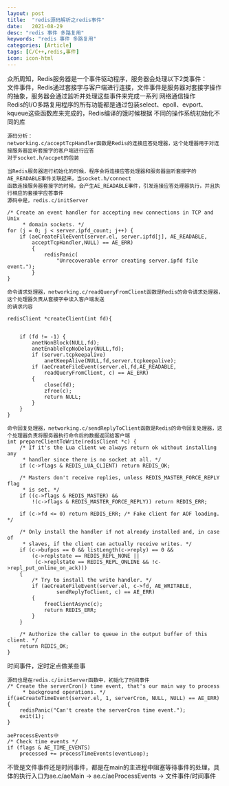 ```yaml
---
layout: post
title:  "redis源码解析之redis事件"
date:   2021-08-29
desc: "redis 事件 多路复用"
keywords: "redis 事件 多路复用"
categories: [Article]
tags: [C/C++,redis,事件]
icon: icon-html
---
```


众所周知，Redis服务器是一个事件驱动程序，服务器会处理以下2类事件：<br/>
文件事件，Redis通过套接字与客户端进行连接，文件事件是服务器对套接字操作的抽象，服务器会通过监听并处理这些事件来完成一系列
网络通信操作<br/>
Redis的I/O多路复用程序的所有功能都是通过包装select、epoll、evport、kqueue这些函数库来完成的，Redis编译的饿时候根据
不同的操作系统初始化不同的库<br/>

    源码分析：
    networking.c/acceptTcpHandler函数是Redis的连接应答处理器，这个处理器用于对连接服务器监听套接字的客户端进行应答
    对于socket.h/accpet的包装
    
    当Redis服务器进行初始化的时候，程序会将连接应答处理器和服务器监听套接字的AE_READABLE事件关联起来，当socket.h/connect
    函数连接服务器套接字的时候，会产生AE_READABLE事件，引发连接应答处理器执行，并且执行相应的套接字应答事件
    源码中是，redis.c/initServer
    
    /* Create an event handler for accepting new connections in TCP and Unix
         * domain sockets. */
    for (j = 0; j < server.ipfd_count; j++) {
        if (aeCreateFileEvent(server.el, server.ipfd[j], AE_READABLE,
            acceptTcpHandler,NULL) == AE_ERR)
            {
                redisPanic(
                    "Unrecoverable error creating server.ipfd file event.");
            }
    }
    
    命令请求处理器，networking.c/readQueryFromClient函数是Redis的命令请求处理器，这个处理器负责从套接字中读入客户端发送
    的请求内容
    
    redisClient *createClient(int fd){
    
        
        if (fd != -1) {
            anetNonBlock(NULL,fd);
            anetEnableTcpNoDelay(NULL,fd);
            if (server.tcpkeepalive)
                anetKeepAlive(NULL,fd,server.tcpkeepalive);
            if (aeCreateFileEvent(server.el,fd,AE_READABLE,
                readQueryFromClient, c) == AE_ERR)
            {
                close(fd);
                zfree(c);
                return NULL;
            }
        }
    }
    
    命令回复处理器，networking.c/sendReplyToClient函数是Redis的命令回复处理器，这个处理器负责将服务器执行命令后的数据返回给客户端
    int prepareClientToWrite(redisClient *c) {
        /* If it's the Lua client we always return ok without installing any
         * handler since there is no socket at all. */
        if (c->flags & REDIS_LUA_CLIENT) return REDIS_OK;
    
        /* Masters don't receive replies, unless REDIS_MASTER_FORCE_REPLY flag
         * is set. */
        if ((c->flags & REDIS_MASTER) &&
            !(c->flags & REDIS_MASTER_FORCE_REPLY)) return REDIS_ERR;
    
        if (c->fd <= 0) return REDIS_ERR; /* Fake client for AOF loading. */
    
        /* Only install the handler if not already installed and, in case of
         * slaves, if the client can actually receive writes. */
        if (c->bufpos == 0 && listLength(c->reply) == 0 &&
            (c->replstate == REDIS_REPL_NONE ||
             (c->replstate == REDIS_REPL_ONLINE && !c->repl_put_online_on_ack)))
        {
            /* Try to install the write handler. */
            if (aeCreateFileEvent(server.el, c->fd, AE_WRITABLE,
                    sendReplyToClient, c) == AE_ERR)
            {
                freeClientAsync(c);
                return REDIS_ERR;
            }
        }
    
        /* Authorize the caller to queue in the output buffer of this client. */
        return REDIS_OK;
    }
    
    

时间事件，定时定点做某些事

    源码也是在redis.c/initServer函数中，初始化了时间事件
    /* Create the serverCron() time event, that's our main way to process
         * background operations. */
    if(aeCreateTimeEvent(server.el, 1, serverCron, NULL, NULL) == AE_ERR) {
        redisPanic("Can't create the serverCron time event.");
        exit(1);
    }
    
    aeProcessEvents中
    /* Check time events */
    if (flags & AE_TIME_EVENTS)
        processed += processTimeEvents(eventLoop);
    
不管是文件事件还是时间事件，都是在main的主进程中阻塞等待事件的处理，具体的执行入口为ae.c/aeMain 
-> ae.c/aeProcessEvents -> 文件事件/时间事件 
